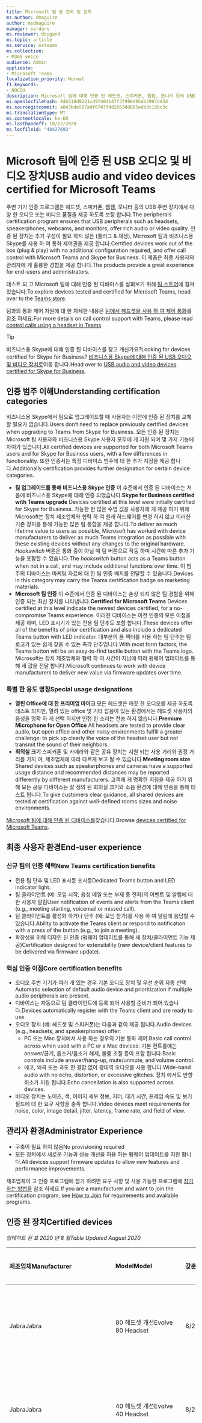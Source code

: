 ```yaml
---
title: Microsoft 팀 용 전화 및 장치
ms.author: dmaguire
author: msdmaguire
manager: serdars
ms.reviewer: dougand
ms.topic: article
ms.service: msteams
ms.collection:
- M365-voice
audience: Admin
appliesto:
- Microsoft Teams
localization_priority: Normal
f1.keywords:
- NOCSH
description: Microsoft 팀에 대해 인증 된 헤드셋, 스피커폰, 웹캠, 모니터 등의 USB 주변 기기와 장치에 대해 알아봅니다.
ms.openlocfilehash: 446518d9221cd9f484b47f3f098d95db3997dd3d
ms.sourcegitcommit: a043bde507a9f6747fdd2063dd085edb3c1d6c3c
ms.translationtype: MT
ms.contentlocale: ko-KR
ms.lasthandoff: 10/12/2020
ms.locfileid: "48427693"
---
```

# <a name="usb-audio-and-video-devices-certified-for-microsoft-teams"></a><span data-ttu-id="58486-103">Microsoft 팀에 인증 된 USB 오디오 및 비디오 장치</span><span class="sxs-lookup"><span data-stu-id="58486-103">USB audio and video devices certified for Microsoft Teams</span></span>

<span data-ttu-id="58486-104">주변 기기 인증 프로그램은 헤드셋, 스피커폰, 웹캠, 모니터 등의 USB 주변 장치에서 다양 한 오디오 또는 비디오 품질을 제공 하도록 보장 합니다.</span><span class="sxs-lookup"><span data-stu-id="58486-104">The peripherals certification program ensures that USB peripherals such as headsets, speakerphones, webcams, and monitors, offer rich audio or video quality.</span></span> <span data-ttu-id="58486-105">인증 된 장치는 추가 구성이 필요 하지 않은 (플러그 & 재생), Microsoft 팀과 비즈니스용 Skype를 사용 하 여 통화 제어권을 제공 합니다.</span><span class="sxs-lookup"><span data-stu-id="58486-105">Certified devices work out of the box (plug & play) with no additional configuration required, and offer call control with Microsoft Teams and Skype for Business.</span></span> <span data-ttu-id="58486-106">이 제품은 최종 사용자와 관리자에 게 훌륭한 경험을 제공 합니다.</span><span class="sxs-lookup"><span data-stu-id="58486-106">The products provide a great experience for end-users and administrators.</span></span>

<span data-ttu-id="58486-107">테스트 되 고 Microsoft 팀에 대해 인증 된 디바이스를 살펴보기 위해 [팀 스토어](https://products.office.com/microsoft-teams/across-devices/devices)에 걸쳐 있습니다.</span><span class="sxs-lookup"><span data-stu-id="58486-107">To explore devices tested and certified for Microsoft Teams, head over to the [Teams store](https://products.office.com/microsoft-teams/across-devices/devices).</span></span>

<span data-ttu-id="58486-108">팀과의 통화 제어 지원에 대 한 자세한 내용은 [팀에서 헤드셋을 사용 하 여 제어 통화](https://support.office.com/article/Control-calls-using-a-headset-in-Teams-65d6e104-444d-4013-b8c2-f11317dd69a8)를 참조 하세요.</span><span class="sxs-lookup"><span data-stu-id="58486-108">For more details on call control support with Teams, please read [control calls using a headset in Teams](https://support.office.com/article/Control-calls-using-a-headset-in-Teams-65d6e104-444d-4013-b8c2-f11317dd69a8).</span></span>

> [!TIP]
> <span data-ttu-id="58486-109">비즈니스용 Skype에 대해 인증 된 디바이스를 찾고 계신가요?</span><span class="sxs-lookup"><span data-stu-id="58486-109">Looking for devices certified for Skype for Business?</span></span> <span data-ttu-id="58486-110">[비즈니스용 Skype에 대해 인증 된 USB 오디오 및 비디오 장치로](https://docs.microsoft.com/skypeforbusiness/certification/devices-usb-devices)이동 합니다.</span><span class="sxs-lookup"><span data-stu-id="58486-110">Head over to [USB audio and video devices certified for Skype for Business](https://docs.microsoft.com/skypeforbusiness/certification/devices-usb-devices).</span></span>

## <a name="understanding-certification-categories"></a><span data-ttu-id="58486-111">인증 범주 이해</span><span class="sxs-lookup"><span data-stu-id="58486-111">Understanding certification categories</span></span>

<span data-ttu-id="58486-112">비즈니스용 Skype에서 팀으로 업그레이드할 때 사용자는 이전에 인증 된 장치를 교체할 필요가 없습니다.</span><span class="sxs-lookup"><span data-stu-id="58486-112">Users don’t need to replace previously certified devices when upgrading to Teams from Skype for Business.</span></span>  <span data-ttu-id="58486-113">모든 인증 된 장치는 Microsoft 팀 사용자와 비즈니스용 Skype 사용자 모두에 게 지원 되며 몇 가지 기능에 차이가 있습니다.</span><span class="sxs-lookup"><span data-stu-id="58486-113">All certified devices are supported for both Microsoft Teams users and for Skype for Business users, with a few differences in functionality.</span></span>  <span data-ttu-id="58486-114">또한 인증서는 특정 디바이스 범주에 대 한 추가 지정을 제공 합니다.</span><span class="sxs-lookup"><span data-stu-id="58486-114">Additionally certification provides further designation for certain device categories.</span></span>

- <span data-ttu-id="58486-115">**팀 업그레이드를 통해 비즈니스용 Skype 인증** 이 수준에서 인증 된 디바이스는 처음에 비즈니스용 Skype에 대해 인증 되었습니다.</span><span class="sxs-lookup"><span data-stu-id="58486-115">**Skype for Business certified with Teams upgrade** Devices certified at this level were initially certified for Skype for Business.</span></span> <span data-ttu-id="58486-116">가능한 한 많은 수명 값을 사용자에 게 제공 하기 위해 Microsoft는 장치 제조업체와 협력 하 여 원래 하드웨어를 변경 하지 않고 이러한 기존 장치를 통해 가능한 많은 팀 통합을 제공 합니다.</span><span class="sxs-lookup"><span data-stu-id="58486-116">To deliver as much lifetime value to users as possible, Microsoft has worked with device manufacturers to deliver as much Teams integration as possible with these existing devices without any changes to the original hardware.</span></span> <span data-ttu-id="58486-117">*Hookswitch* 버튼은 통화 중이 아닐 때 팀 버튼으로 작동 하며 시간에 따른 추가 기능을 포함할 수 있습니다.</span><span class="sxs-lookup"><span data-stu-id="58486-117">The *hookswitch* button acts as a Teams button when not in a call, and may include additional functions over time.</span></span>  <span data-ttu-id="58486-118">이 범주의 디바이스는 마케팅 자료에 대 한 팀 인증 배지를 전달할 수 있습니다.</span><span class="sxs-lookup"><span data-stu-id="58486-118">Devices in this category may carry the Teams certification badge on marketing materials.</span></span>
- <span data-ttu-id="58486-119">**Microsoft 팀 인증** 이 수준에서 인증 된 디바이스는 손상 되지 않은 팀 경험을 위해 인증 되는 최신 장치를 나타냅니다.</span><span class="sxs-lookup"><span data-stu-id="58486-119">**Certified for Microsoft Teams** Devices certified at this level indicate the newest devices certified, for a no-compromise Teams experience.</span></span> <span data-ttu-id="58486-120">이러한 디바이스는 이전 인증의 모든 이점을 제공 하며, LED 표시기가 있는 전용 팀 단추도 포함 합니다.</span><span class="sxs-lookup"><span data-stu-id="58486-120">These devices offer all of the benefits of prior certification and also include a dedicated Teams button with LED indicator.</span></span> <span data-ttu-id="58486-121">대부분의 폼 팩터를 사용 하는 팀 단추는 팀 로고가 있는 쉽게 찾을 수 있는 촉각 단추입니다.</span><span class="sxs-lookup"><span data-stu-id="58486-121">With most form factors, the Teams button will be an easy-to-find tactile button with the Teams logo.</span></span> <span data-ttu-id="58486-122">Microsoft는 장치 제조업체와 협력 하 여 시간이 지남에 따라 펌웨어 업데이트를 통해 새 값을 전달 합니다.</span><span class="sxs-lookup"><span data-stu-id="58486-122">Microsoft continues to work with device manufacturers to deliver new value via firmware updates over time.</span></span>

### <a name="special-usage-designations"></a><span data-ttu-id="58486-123">특별 한 용도 명칭</span><span class="sxs-lookup"><span data-stu-id="58486-123">Special usage designations</span></span>

- <span data-ttu-id="58486-124">**열린 Office에 대 한 프리미엄 마이크** 모든 헤드셋은 깨끗 한 오디오를 제공 하도록 테스트 되지만, 열려 있는 office 및 기타 잡음이 있는 환경에서는 헤드셋 사용자의 음성을 명확 하 게 선택 하지만 인접 한 소리는 전송 하지 않습니다.</span><span class="sxs-lookup"><span data-stu-id="58486-124">**Premium Microphone for Open Office** All headsets are tested to provide clear audio, but open office and other noisy environments fulfill a greater challenge: to pick up clearly the voice of the headset user but not transmit the sound of their neighbors.</span></span>
- <span data-ttu-id="58486-125">**회의실 크기** 스피커폰 및 카메라와 같은 공유 장치는 지원 되는 사용 거리와 권장 거리를 가지 며, 제조업체에 따라 다르게 보고 될 수 있습니다.</span><span class="sxs-lookup"><span data-stu-id="58486-125">**Meeting room size** Shared devices such as speakerphones and cameras have a supported usage distance and recommended distances may be reported differently by different manufacturers.</span></span> <span data-ttu-id="58486-126">고객에 게 명확한 지침을 제공 하기 위해 모든 공유 디바이스는 잘 정의 된 회의실 크기와 소음 환경에 대해 인증을 통해 테스트 됩니다.</span><span class="sxs-lookup"><span data-stu-id="58486-126">To give customers clear guidance, all shared devices are tested at certification against well-defined rooms sizes and noise environments.</span></span>

<span data-ttu-id="58486-127">[Microsoft 팀에 대해 인증 된 디바이스를](https://products.office.com/microsoft-teams/across-devices/devices)찾습니다.</span><span class="sxs-lookup"><span data-stu-id="58486-127">Browse [devices certified for Microsoft Teams](https://products.office.com/microsoft-teams/across-devices/devices).</span></span>

## <a name="end-user-experience"></a><span data-ttu-id="58486-128">최종 사용자 환경</span><span class="sxs-lookup"><span data-stu-id="58486-128">End-user experience</span></span>

### <a name="new-teams-certification-benefits"></a><span data-ttu-id="58486-129">신규 팀의 인증 혜택</span><span class="sxs-lookup"><span data-stu-id="58486-129">New Teams certification benefits</span></span>

- <span data-ttu-id="58486-130">전용 팀 단추 및 LED 표시등 표시등</span><span class="sxs-lookup"><span data-stu-id="58486-130">Dedicated Teams button and LED indicator light.</span></span>
- <span data-ttu-id="58486-131">팀 클라이언트 (예: 모임 시작, 음성 메일 또는 부재 중 전화)의 이벤트 및 알림에 대 한 사용자 알림</span><span class="sxs-lookup"><span data-stu-id="58486-131">User notification of events and alerts from the Teams client (e.g., meeting starting, voicemail or missed call).</span></span>
- <span data-ttu-id="58486-132">팀 클라이언트를 활성화 하거나 단추 (예: 모임 참가)를 사용 하 여 알림에 응답할 수 있습니다.</span><span class="sxs-lookup"><span data-stu-id="58486-132">Ability to activate the Teams client or respond to notification with a press of the button (e.g., to join a meeting).</span></span>
- <span data-ttu-id="58486-133">확장성을 위해 디자인 된 인증 (펌웨어 업데이트를 통해 새 장치/클라이언트 기능 제공)</span><span class="sxs-lookup"><span data-stu-id="58486-133">Certification designed for extensibility (new device/client features to be delivered via firmware update).</span></span>

### <a name="core-certification-benefits"></a><span data-ttu-id="58486-134">핵심 인증 이점</span><span class="sxs-lookup"><span data-stu-id="58486-134">Core certification benefits</span></span>

- <span data-ttu-id="58486-135">오디오 주변 기기가 여러 개 있는 경우 기본 오디오 장치 및 우선 순위 자동 선택</span><span class="sxs-lookup"><span data-stu-id="58486-135">Automatic selection of default audio device and prioritization if multiple audio peripherals are present.</span></span>
- <span data-ttu-id="58486-136">디바이스는 자동으로 팀 클라이언트에 등록 되어 사용할 준비가 되어 있습니다.</span><span class="sxs-lookup"><span data-stu-id="58486-136">Devices automatically register with the Teams client and are ready to use.</span></span>
- <span data-ttu-id="58486-137">오디오 장치 (예: 헤드셋 및 스피커폰)는 다음과 같이 제공 됩니다.</span><span class="sxs-lookup"><span data-stu-id="58486-137">Audio devices (e.g., headsets, and speakerphones) offer:</span></span>
  - <span data-ttu-id="58486-138">PC 또는 Mac 장치에서 사용 하는 경우의 기본 통화 제어.</span><span class="sxs-lookup"><span data-stu-id="58486-138">Basic call control across when used with a PC or a Mac devices.</span></span> <span data-ttu-id="58486-139">기본 컨트롤에는 answer/끊기, 음소거/음소거 해제, 볼륨 조절 등이 포함 됩니다.</span><span class="sxs-lookup"><span data-stu-id="58486-139">Basic controls include answer/hang-up, mute/unmute, and volume control.</span></span>
  - <span data-ttu-id="58486-140">에코, 왜곡 또는 과도 한 결함 없이 광대역 오디오를 사용 합니다.</span><span class="sxs-lookup"><span data-stu-id="58486-140">Wide-band audio with no echo, distortion, or excessive glitches.</span></span> <span data-ttu-id="58486-141">장치 에서도 반향 취소가 지원 됩니다.</span><span class="sxs-lookup"><span data-stu-id="58486-141">Echo cancellation is also supported across devices.</span></span>
- <span data-ttu-id="58486-142">비디오 장치는 노이즈, 색, 이미지 세부 정보, 지터, 대기 시간, 프레임 속도 및 보기 필드에 대 한 요구 사항을 충족 합니다.</span><span class="sxs-lookup"><span data-stu-id="58486-142">Video devices meet requirements for noise, color, image detail, jitter, latency, frame rate, and field of view.</span></span>

## <a name="administrator-experience"></a><span data-ttu-id="58486-143">관리자 환경</span><span class="sxs-lookup"><span data-stu-id="58486-143">Administrator Experience</span></span>

- <span data-ttu-id="58486-144">구축이 필요 하지 않음</span><span class="sxs-lookup"><span data-stu-id="58486-144">No provisioning required</span></span>
- <span data-ttu-id="58486-145">모든 장치에서 새로운 기능과 성능 개선을 허용 하는 펌웨어 업데이트를 지원 합니다.</span><span class="sxs-lookup"><span data-stu-id="58486-145">All devices support firmware updates to allow new features and performance improvements.</span></span>

<span data-ttu-id="58486-146">제조업체이 고 인증 프로그램에 참가 하려면 요구 사항 및 사용 가능한 프로그램에 [참가 하는 방법을](https://docs.microsoft.com/skypeforbusiness/certification/how-to-join) 참조 하세요.</span><span class="sxs-lookup"><span data-stu-id="58486-146">If you are a manufacturer and want to join the certification program, see [How to Join](https://docs.microsoft.com/skypeforbusiness/certification/how-to-join) for requirements and available programs.</span></span>

## <a name="certified-devices"></a><span data-ttu-id="58486-147">인증 된 장치</span><span class="sxs-lookup"><span data-stu-id="58486-147">Certified devices</span></span>

<span data-ttu-id="58486-148">*업데이트 된 표 2020 년 8 월*</span><span class="sxs-lookup"><span data-stu-id="58486-148">*Table Updated August 2020*</span></span>

| <span data-ttu-id="58486-149">제조업체</span><span class="sxs-lookup"><span data-stu-id="58486-149">Manufacturer</span></span>        | <span data-ttu-id="58486-150">Model</span><span class="sxs-lookup"><span data-stu-id="58486-150">Model</span></span>                                                     | <span data-ttu-id="58486-151">갖춘</span><span class="sxs-lookup"><span data-stu-id="58486-151">Qualified</span></span>      | <span data-ttu-id="58486-152">인증 된 프로그램</span><span class="sxs-lookup"><span data-stu-id="58486-152">Certified Program</span></span>                                      |
|:--------------------|:----------------------------------------------------------|:---------------|:-------------------------------------------------------|
|<span data-ttu-id="58486-153">Jabra</span><span class="sxs-lookup"><span data-stu-id="58486-153">Jabra</span></span>                |<span data-ttu-id="58486-154">80 헤드셋 개선</span><span class="sxs-lookup"><span data-stu-id="58486-154">Evolve 80 Headset</span></span>                                          |<span data-ttu-id="58486-155">8/23/2020</span><span class="sxs-lookup"><span data-stu-id="58486-155">8/23/2020</span></span>       |<span data-ttu-id="58486-156">Microsoft 팀으로 업그레이드 한 비즈니스용 Skype</span><span class="sxs-lookup"><span data-stu-id="58486-156">Skype for Business with upgrade to Microsoft Teams</span></span>      |
|<span data-ttu-id="58486-157">Jabra</span><span class="sxs-lookup"><span data-stu-id="58486-157">Jabra</span></span>                |<span data-ttu-id="58486-158">40 헤드셋 개선</span><span class="sxs-lookup"><span data-stu-id="58486-158">Evolve 40 Headset</span></span>                                          |<span data-ttu-id="58486-159">8/23/2020</span><span class="sxs-lookup"><span data-stu-id="58486-159">8/23/2020</span></span>       |<span data-ttu-id="58486-160">Microsoft 팀으로 업그레이드 한 비즈니스용 Skype</span><span class="sxs-lookup"><span data-stu-id="58486-160">Skype for Business with upgrade to Microsoft Teams</span></span>      |
|<span data-ttu-id="58486-161">Jabra</span><span class="sxs-lookup"><span data-stu-id="58486-161">Jabra</span></span>                |<span data-ttu-id="58486-162">30 II 헤드셋으로 발전</span><span class="sxs-lookup"><span data-stu-id="58486-162">Evolve 30 II Headset</span></span>                                       |<span data-ttu-id="58486-163">8/23/2020</span><span class="sxs-lookup"><span data-stu-id="58486-163">8/23/2020</span></span>       |<span data-ttu-id="58486-164">Microsoft 팀으로 업그레이드 한 비즈니스용 Skype</span><span class="sxs-lookup"><span data-stu-id="58486-164">Skype for Business with upgrade to Microsoft Teams</span></span>      |
|<span data-ttu-id="58486-165">Jabra</span><span class="sxs-lookup"><span data-stu-id="58486-165">Jabra</span></span>                |<span data-ttu-id="58486-166">20 개의 헤드셋으로 발전</span><span class="sxs-lookup"><span data-stu-id="58486-166">Evolve 20 Headset</span></span>                                          |<span data-ttu-id="58486-167">8/23/2020</span><span class="sxs-lookup"><span data-stu-id="58486-167">8/23/2020</span></span>       |<span data-ttu-id="58486-168">Microsoft 팀으로 업그레이드 한 비즈니스용 Skype</span><span class="sxs-lookup"><span data-stu-id="58486-168">Skype for Business with upgrade to Microsoft Teams</span></span>      |
|<span data-ttu-id="58486-169">EPOS/Sennheiser</span><span class="sxs-lookup"><span data-stu-id="58486-169">EPOS/Sennheiser</span></span>      |<span data-ttu-id="58486-170">USB-ED CC 01 MS connecto으로 SC 660에 영향을 줍니다.</span><span class="sxs-lookup"><span data-stu-id="58486-170">Impact SC 660 with USB-ED CC 01 MS connecto</span></span>                |<span data-ttu-id="58486-171">8/20/2020</span><span class="sxs-lookup"><span data-stu-id="58486-171">8/20/2020</span></span>       |<span data-ttu-id="58486-172">Microsoft 팀으로 업그레이드 한 비즈니스용 Skype</span><span class="sxs-lookup"><span data-stu-id="58486-172">Skype for Business with upgrade to Microsoft Teams</span></span>      |
|<span data-ttu-id="58486-173">EPOS/Sennheiser</span><span class="sxs-lookup"><span data-stu-id="58486-173">EPOS/Sennheiser</span></span>      |<span data-ttu-id="58486-174">USB-ED CC 01 MS connecto으로 SC 630에 영향을 줍니다.</span><span class="sxs-lookup"><span data-stu-id="58486-174">Impact SC 630 with USB-ED CC 01 MS connecto</span></span>                |<span data-ttu-id="58486-175">8/20/2020</span><span class="sxs-lookup"><span data-stu-id="58486-175">8/20/2020</span></span>       |<span data-ttu-id="58486-176">Microsoft 팀으로 업그레이드 한 비즈니스용 Skype</span><span class="sxs-lookup"><span data-stu-id="58486-176">Skype for Business with upgrade to Microsoft Teams</span></span>      |
|<span data-ttu-id="58486-177">EPOS/Sennheiser</span><span class="sxs-lookup"><span data-stu-id="58486-177">EPOS/Sennheiser</span></span>      |<span data-ttu-id="58486-178">USB-ED CC 01 MS connecto으로 SC 260에 영향을 줍니다.</span><span class="sxs-lookup"><span data-stu-id="58486-178">Impact SC 260 with USB-ED CC 01 MS connecto</span></span>                |<span data-ttu-id="58486-179">8/20/2020</span><span class="sxs-lookup"><span data-stu-id="58486-179">8/20/2020</span></span>       |<span data-ttu-id="58486-180">Microsoft 팀으로 업그레이드 한 비즈니스용 Skype</span><span class="sxs-lookup"><span data-stu-id="58486-180">Skype for Business with upgrade to Microsoft Teams</span></span>      |
|<span data-ttu-id="58486-181">Jabra</span><span class="sxs-lookup"><span data-stu-id="58486-181">Jabra</span></span>                |<span data-ttu-id="58486-182">75 헤드셋 개선</span><span class="sxs-lookup"><span data-stu-id="58486-182">Evolve 75 Headset</span></span>                                          |<span data-ttu-id="58486-183">7/31/2020</span><span class="sxs-lookup"><span data-stu-id="58486-183">7/31/2020</span></span>       |<span data-ttu-id="58486-184">Microsoft 팀으로 업그레이드 한 비즈니스용 Skype</span><span class="sxs-lookup"><span data-stu-id="58486-184">Skype for Business with upgrade to Microsoft Teams</span></span>      |
|<span data-ttu-id="58486-185">Jabra</span><span class="sxs-lookup"><span data-stu-id="58486-185">Jabra</span></span>                |<span data-ttu-id="58486-186">65 헤드셋 개선</span><span class="sxs-lookup"><span data-stu-id="58486-186">Evolve 65 Headset</span></span>                                          |<span data-ttu-id="58486-187">7/31/2020</span><span class="sxs-lookup"><span data-stu-id="58486-187">7/31/2020</span></span>       |<span data-ttu-id="58486-188">Microsoft 팀으로 업그레이드 한 비즈니스용 Skype</span><span class="sxs-lookup"><span data-stu-id="58486-188">Skype for Business with upgrade to Microsoft Teams</span></span>      |
|<span data-ttu-id="58486-189">Jabra</span><span class="sxs-lookup"><span data-stu-id="58486-189">Jabra</span></span>                |<span data-ttu-id="58486-190">50 헤드셋 참가</span><span class="sxs-lookup"><span data-stu-id="58486-190">Engage 50 Headset</span></span>                                          |<span data-ttu-id="58486-191">7/31/2020</span><span class="sxs-lookup"><span data-stu-id="58486-191">7/31/2020</span></span>       |<span data-ttu-id="58486-192">Microsoft 팀으로 업그레이드 한 비즈니스용 Skype</span><span class="sxs-lookup"><span data-stu-id="58486-192">Skype for Business with upgrade to Microsoft Teams</span></span>      |
|<span data-ttu-id="58486-193">Avocor</span><span class="sxs-lookup"><span data-stu-id="58486-193">Avocor</span></span>               |<span data-ttu-id="58486-194">WCD-AVW-6555</span><span class="sxs-lookup"><span data-stu-id="58486-194">WCD- AVW-6555</span></span>                                              |<span data-ttu-id="58486-195">7/30/2020</span><span class="sxs-lookup"><span data-stu-id="58486-195">7/30/2020</span></span>       |<span data-ttu-id="58486-196">Microsoft 팀 인증</span><span class="sxs-lookup"><span data-stu-id="58486-196">Certified for Microsoft Teams</span></span>                           |
|<span data-ttu-id="58486-197">Jabra</span><span class="sxs-lookup"><span data-stu-id="58486-197">Jabra</span></span>                |<span data-ttu-id="58486-198">Evolve2 85 헤드셋</span><span class="sxs-lookup"><span data-stu-id="58486-198">Evolve2 85 Headset</span></span>                                         |<span data-ttu-id="58486-199">7/17/2020</span><span class="sxs-lookup"><span data-stu-id="58486-199">7/17/2020</span></span>       |<span data-ttu-id="58486-200">Microsoft 팀 인증</span><span class="sxs-lookup"><span data-stu-id="58486-200">Certified for Microsoft Teams</span></span>                           |
|<span data-ttu-id="58486-201">Bose</span><span class="sxs-lookup"><span data-stu-id="58486-201">Bose</span></span>                 |<span data-ttu-id="58486-202">NC 700 헤드셋</span><span class="sxs-lookup"><span data-stu-id="58486-202">NC 700 Headset</span></span>                                             |<span data-ttu-id="58486-203">6/8/2020</span><span class="sxs-lookup"><span data-stu-id="58486-203">6/8/2020</span></span>        |<span data-ttu-id="58486-204">Microsoft 팀 인증</span><span class="sxs-lookup"><span data-stu-id="58486-204">Certified for Microsoft Teams</span></span>                           |
|<span data-ttu-id="58486-205">Jabra</span><span class="sxs-lookup"><span data-stu-id="58486-205">Jabra</span></span>                | <span data-ttu-id="58486-206">Jabra 링크 370 USB 동글으로 말하기 750 스피커폰</span><span class="sxs-lookup"><span data-stu-id="58486-206">Speak 750 speakerphone with Jabra Link 370 USB Dongle</span></span>     | <span data-ttu-id="58486-207">5/21/2020</span><span class="sxs-lookup"><span data-stu-id="58486-207">5/21/2020</span></span>       | <span data-ttu-id="58486-208">Microsoft 팀 인증</span><span class="sxs-lookup"><span data-stu-id="58486-208">Certified for Microsoft Teams</span></span>                         |
| <span data-ttu-id="58486-209">EPOS</span><span class="sxs-lookup"><span data-stu-id="58486-209">EPOS</span></span>                | <span data-ttu-id="58486-210">660 헤드셋 Sennheiser</span><span class="sxs-lookup"><span data-stu-id="58486-210">Sennheiser Adapt 660 headset</span></span>                              | <span data-ttu-id="58486-211">5/15/2020</span><span class="sxs-lookup"><span data-stu-id="58486-211">5/15/2020</span></span>      | <span data-ttu-id="58486-212">Microsoft 팀 인증</span><span class="sxs-lookup"><span data-stu-id="58486-212">Certified for Microsoft Teams</span></span>                          |
| <span data-ttu-id="58486-213">EPOS</span><span class="sxs-lookup"><span data-stu-id="58486-213">EPOS</span></span>                | <span data-ttu-id="58486-214">560 헤드셋 Sennheiser</span><span class="sxs-lookup"><span data-stu-id="58486-214">Sennheiser Adapt 560 Headset</span></span>                              | <span data-ttu-id="58486-215">5/15/2020</span><span class="sxs-lookup"><span data-stu-id="58486-215">5/15/2020</span></span>      | <span data-ttu-id="58486-216">Microsoft 팀 인증</span><span class="sxs-lookup"><span data-stu-id="58486-216">Certified for Microsoft Teams</span></span>                          |
| <span data-ttu-id="58486-217">EPOS</span><span class="sxs-lookup"><span data-stu-id="58486-217">EPOS</span></span>                | <span data-ttu-id="58486-218">Sennheiser 460T 헤드셋에 적응</span><span class="sxs-lookup"><span data-stu-id="58486-218">Sennheiser Adapt 460T headset</span></span>                             | <span data-ttu-id="58486-219">5/15/2020</span><span class="sxs-lookup"><span data-stu-id="58486-219">5/15/2020</span></span>      | <span data-ttu-id="58486-220">Microsoft 팀 인증</span><span class="sxs-lookup"><span data-stu-id="58486-220">Certified for Microsoft Teams</span></span>                          |
| <span data-ttu-id="58486-221">EPOS</span><span class="sxs-lookup"><span data-stu-id="58486-221">EPOS</span></span>                | <span data-ttu-id="58486-222">360 헤드셋 Sennheiser</span><span class="sxs-lookup"><span data-stu-id="58486-222">Sennheiser Adapt 360 headset</span></span>                              | <span data-ttu-id="58486-223">5/15/2020</span><span class="sxs-lookup"><span data-stu-id="58486-223">5/15/2020</span></span>      | <span data-ttu-id="58486-224">Microsoft 팀 인증</span><span class="sxs-lookup"><span data-stu-id="58486-224">Certified for Microsoft Teams</span></span>                          |
| <span data-ttu-id="58486-225">옛 alink</span><span class="sxs-lookup"><span data-stu-id="58486-225">Yealink</span></span>             | <span data-ttu-id="58486-226">UH36 헤드셋</span><span class="sxs-lookup"><span data-stu-id="58486-226">UH36 headset</span></span>                                              | <span data-ttu-id="58486-227">5/13/2020</span><span class="sxs-lookup"><span data-stu-id="58486-227">5/13/2020</span></span>      | <span data-ttu-id="58486-228">Microsoft 팀 인증</span><span class="sxs-lookup"><span data-stu-id="58486-228">Certified for Microsoft Teams</span></span>                          |
| <span data-ttu-id="58486-229">Poly</span><span class="sxs-lookup"><span data-stu-id="58486-229">Poly</span></span>                | <span data-ttu-id="58486-230">Savi 8210 Office</span><span class="sxs-lookup"><span data-stu-id="58486-230">Savi 8210 Office</span></span>                                          | <span data-ttu-id="58486-231">4/20/2020</span><span class="sxs-lookup"><span data-stu-id="58486-231">4/20/2020</span></span>      | <span data-ttu-id="58486-232">Microsoft 팀으로 업그레이드 한 비즈니스용 Skype</span><span class="sxs-lookup"><span data-stu-id="58486-232">Skype for Business with upgrade to Microsoft Teams</span></span>     |
| <span data-ttu-id="58486-233">Poly</span><span class="sxs-lookup"><span data-stu-id="58486-233">Poly</span></span>                | <span data-ttu-id="58486-234">Savi 8210 UC</span><span class="sxs-lookup"><span data-stu-id="58486-234">Savi 8210 UC</span></span>                                              | <span data-ttu-id="58486-235">4/20/2020</span><span class="sxs-lookup"><span data-stu-id="58486-235">4/20/2020</span></span>      | <span data-ttu-id="58486-236">Microsoft 팀으로 업그레이드 한 비즈니스용 Skype</span><span class="sxs-lookup"><span data-stu-id="58486-236">Skype for Business with upgrade to Microsoft Teams</span></span>     |
| <span data-ttu-id="58486-237">Poly</span><span class="sxs-lookup"><span data-stu-id="58486-237">Poly</span></span>                | <span data-ttu-id="58486-238">Savi 8220 Office</span><span class="sxs-lookup"><span data-stu-id="58486-238">Savi 8220 Office</span></span>                                          | <span data-ttu-id="58486-239">4/20/2020</span><span class="sxs-lookup"><span data-stu-id="58486-239">4/20/2020</span></span>      | <span data-ttu-id="58486-240">Microsoft 팀으로 업그레이드 한 비즈니스용 Skype</span><span class="sxs-lookup"><span data-stu-id="58486-240">Skype for Business with upgrade to Microsoft Teams</span></span>     |
| <span data-ttu-id="58486-241">Poly</span><span class="sxs-lookup"><span data-stu-id="58486-241">Poly</span></span>                | <span data-ttu-id="58486-242">Savi 8220 UC</span><span class="sxs-lookup"><span data-stu-id="58486-242">Savi 8220 UC</span></span>                                              | <span data-ttu-id="58486-243">4/20/2020</span><span class="sxs-lookup"><span data-stu-id="58486-243">4/20/2020</span></span>      | <span data-ttu-id="58486-244">Microsoft 팀으로 업그레이드 한 비즈니스용 Skype</span><span class="sxs-lookup"><span data-stu-id="58486-244">Skype for Business with upgrade to Microsoft Teams</span></span>     |
| <span data-ttu-id="58486-245">Poly</span><span class="sxs-lookup"><span data-stu-id="58486-245">Poly</span></span>                | <span data-ttu-id="58486-246">Savi 8240 Office</span><span class="sxs-lookup"><span data-stu-id="58486-246">Savi 8240 Office</span></span>                                          | <span data-ttu-id="58486-247">4/20/2020</span><span class="sxs-lookup"><span data-stu-id="58486-247">4/20/2020</span></span>      | <span data-ttu-id="58486-248">Microsoft 팀으로 업그레이드 한 비즈니스용 Skype</span><span class="sxs-lookup"><span data-stu-id="58486-248">Skype for Business with upgrade to Microsoft Teams</span></span>     |
| <span data-ttu-id="58486-249">Poly</span><span class="sxs-lookup"><span data-stu-id="58486-249">Poly</span></span>                | <span data-ttu-id="58486-250">Savi 8240 UC</span><span class="sxs-lookup"><span data-stu-id="58486-250">Savi 8240 UC</span></span>                                              | <span data-ttu-id="58486-251">4/20/2020</span><span class="sxs-lookup"><span data-stu-id="58486-251">4/20/2020</span></span>      | <span data-ttu-id="58486-252">Microsoft 팀으로 업그레이드 한 비즈니스용 Skype</span><span class="sxs-lookup"><span data-stu-id="58486-252">Skype for Business with upgrade to Microsoft Teams</span></span>     |
| <span data-ttu-id="58486-253">Poly</span><span class="sxs-lookup"><span data-stu-id="58486-253">Poly</span></span>                | <span data-ttu-id="58486-254">Savi 8245 Office</span><span class="sxs-lookup"><span data-stu-id="58486-254">Savi 8245 Office</span></span>                                          | <span data-ttu-id="58486-255">4/20/2020</span><span class="sxs-lookup"><span data-stu-id="58486-255">4/20/2020</span></span>      | <span data-ttu-id="58486-256">Microsoft 팀으로 업그레이드 한 비즈니스용 Skype</span><span class="sxs-lookup"><span data-stu-id="58486-256">Skype for Business with upgrade to Microsoft Teams</span></span>     |
| <span data-ttu-id="58486-257">Poly</span><span class="sxs-lookup"><span data-stu-id="58486-257">Poly</span></span>                | <span data-ttu-id="58486-258">Savi 8245 UC</span><span class="sxs-lookup"><span data-stu-id="58486-258">Savi 8245  UC</span></span>                                             | <span data-ttu-id="58486-259">4/20/2020</span><span class="sxs-lookup"><span data-stu-id="58486-259">4/20/2020</span></span>      | <span data-ttu-id="58486-260">Microsoft 팀으로 업그레이드 한 비즈니스용 Skype</span><span class="sxs-lookup"><span data-stu-id="58486-260">Skype for Business with upgrade to Microsoft Teams</span></span>     |
| <span data-ttu-id="58486-261">Poly</span><span class="sxs-lookup"><span data-stu-id="58486-261">Poly</span></span>                | <span data-ttu-id="58486-262">블랙 배선 5210 헤드셋</span><span class="sxs-lookup"><span data-stu-id="58486-262">Blackwire 5210 Headset</span></span>                                    | <span data-ttu-id="58486-263">4/20/2020</span><span class="sxs-lookup"><span data-stu-id="58486-263">4/20/2020</span></span>      | <span data-ttu-id="58486-264">Microsoft 팀으로 업그레이드 한 비즈니스용 Skype</span><span class="sxs-lookup"><span data-stu-id="58486-264">Skype for Business with upgrade to Microsoft Teams</span></span>     |
| <span data-ttu-id="58486-265">Poly</span><span class="sxs-lookup"><span data-stu-id="58486-265">Poly</span></span>                | <span data-ttu-id="58486-266">블랙 배선 5220 헤드셋</span><span class="sxs-lookup"><span data-stu-id="58486-266">Blackwire 5220 Headset</span></span>                                    | <span data-ttu-id="58486-267">4/20/2020</span><span class="sxs-lookup"><span data-stu-id="58486-267">4/20/2020</span></span>      | <span data-ttu-id="58486-268">Microsoft 팀으로 업그레이드 한 비즈니스용 Skype</span><span class="sxs-lookup"><span data-stu-id="58486-268">Skype for Business with upgrade to Microsoft Teams</span></span>     |
| <span data-ttu-id="58486-269">Poly</span><span class="sxs-lookup"><span data-stu-id="58486-269">Poly</span></span>                | <span data-ttu-id="58486-270">블랙 배선 7225 헤드셋</span><span class="sxs-lookup"><span data-stu-id="58486-270">Blackwire 7225 Headset</span></span>                                    | <span data-ttu-id="58486-271">4/20/2020</span><span class="sxs-lookup"><span data-stu-id="58486-271">4/20/2020</span></span>      | <span data-ttu-id="58486-272">Microsoft 팀으로 업그레이드 한 비즈니스용 Skype</span><span class="sxs-lookup"><span data-stu-id="58486-272">Skype for Business with upgrade to Microsoft Teams</span></span>     |
| <span data-ttu-id="58486-273">Poly</span><span class="sxs-lookup"><span data-stu-id="58486-273">Poly</span></span>                | <span data-ttu-id="58486-274">여행자 포커스 UC</span><span class="sxs-lookup"><span data-stu-id="58486-274">Voyager Focus UC</span></span>                                          | <span data-ttu-id="58486-275">4/20/2020</span><span class="sxs-lookup"><span data-stu-id="58486-275">4/20/2020</span></span>      | <span data-ttu-id="58486-276">Microsoft 팀으로 업그레이드 한 비즈니스용 Skype</span><span class="sxs-lookup"><span data-stu-id="58486-276">Skype for Business with upgrade to Microsoft Teams</span></span>     |
| <span data-ttu-id="58486-277">옛 alink</span><span class="sxs-lookup"><span data-stu-id="58486-277">Yealink</span></span>             | <span data-ttu-id="58486-278">CP700</span><span class="sxs-lookup"><span data-stu-id="58486-278">CP700</span></span>                                                     | <span data-ttu-id="58486-279">4/13/2020</span><span class="sxs-lookup"><span data-stu-id="58486-279">4/13/2020</span></span>      | <span data-ttu-id="58486-280">Microsoft 팀 인증</span><span class="sxs-lookup"><span data-stu-id="58486-280">Certified for Microsoft Teams</span></span>                          |
| <span data-ttu-id="58486-281">Jabra</span><span class="sxs-lookup"><span data-stu-id="58486-281">Jabra</span></span>               | <span data-ttu-id="58486-282">Evolve2 65 헤드셋</span><span class="sxs-lookup"><span data-stu-id="58486-282">Evolve2 65 Headset</span></span>                                        | <span data-ttu-id="58486-283">4/13/2020</span><span class="sxs-lookup"><span data-stu-id="58486-283">4/13/2020</span></span>      | <span data-ttu-id="58486-284">Microsoft 팀 인증</span><span class="sxs-lookup"><span data-stu-id="58486-284">Certified for Microsoft Teams</span></span>                          |
| <span data-ttu-id="58486-285">EPOS/Sennheiser</span><span class="sxs-lookup"><span data-stu-id="58486-285">EPOS/Sennheiser</span></span>     | <span data-ttu-id="58486-286">SC 30에 영향을 줍니다.</span><span class="sxs-lookup"><span data-stu-id="58486-286">Impact SC 30</span></span>                                              | <span data-ttu-id="58486-287">4/9/2020</span><span class="sxs-lookup"><span data-stu-id="58486-287">4/9/2020</span></span>       | <span data-ttu-id="58486-288">Microsoft 팀으로 업그레이드 한 비즈니스용 Skype</span><span class="sxs-lookup"><span data-stu-id="58486-288">Skype for Business with upgrade to Microsoft Teams</span></span>     |
| <span data-ttu-id="58486-289">EPOS/Sennheiser</span><span class="sxs-lookup"><span data-stu-id="58486-289">EPOS/Sennheiser</span></span>     | <span data-ttu-id="58486-290">SC 45에 미치는 영향</span><span class="sxs-lookup"><span data-stu-id="58486-290">Impact SC 45</span></span>                                              | <span data-ttu-id="58486-291">4/9/2020</span><span class="sxs-lookup"><span data-stu-id="58486-291">4/9/2020</span></span>       | <span data-ttu-id="58486-292">Microsoft 팀으로 업그레이드 한 비즈니스용 Skype</span><span class="sxs-lookup"><span data-stu-id="58486-292">Skype for Business with upgrade to Microsoft Teams</span></span>     |
| <span data-ttu-id="58486-293">EPOS/Sennheiser</span><span class="sxs-lookup"><span data-stu-id="58486-293">EPOS/Sennheiser</span></span>     | <span data-ttu-id="58486-294">SC 60에 미치는 영향</span><span class="sxs-lookup"><span data-stu-id="58486-294">Impact SC 60</span></span>                                              | <span data-ttu-id="58486-295">4/9/2020</span><span class="sxs-lookup"><span data-stu-id="58486-295">4/9/2020</span></span>       | <span data-ttu-id="58486-296">Microsoft 팀으로 업그레이드 한 비즈니스용 Skype</span><span class="sxs-lookup"><span data-stu-id="58486-296">Skype for Business with upgrade to Microsoft Teams</span></span>     |
| <span data-ttu-id="58486-297">EPOS/Sennheiser</span><span class="sxs-lookup"><span data-stu-id="58486-297">EPOS/Sennheiser</span></span>     | <span data-ttu-id="58486-298">SC 75 MS에 영향을 줍니다.</span><span class="sxs-lookup"><span data-stu-id="58486-298">Impact SC 75 MS</span></span>                                           | <span data-ttu-id="58486-299">4/9/2020</span><span class="sxs-lookup"><span data-stu-id="58486-299">4/9/2020</span></span>       | <span data-ttu-id="58486-300">Microsoft 팀으로 업그레이드 한 비즈니스용 Skype</span><span class="sxs-lookup"><span data-stu-id="58486-300">Skype for Business with upgrade to Microsoft Teams</span></span>     |
| <span data-ttu-id="58486-301">EPOS/Sennheiser</span><span class="sxs-lookup"><span data-stu-id="58486-301">EPOS/Sennheiser</span></span>     | <span data-ttu-id="58486-302">SC 75 MS EUL에 미치는 영향</span><span class="sxs-lookup"><span data-stu-id="58486-302">Impact SC 75 MS EUL</span></span>                                       | <span data-ttu-id="58486-303">4/9/2020</span><span class="sxs-lookup"><span data-stu-id="58486-303">4/9/2020</span></span>       | <span data-ttu-id="58486-304">Microsoft 팀으로 업그레이드 한 비즈니스용 Skype</span><span class="sxs-lookup"><span data-stu-id="58486-304">Skype for Business with upgrade to Microsoft Teams</span></span>     |
| <span data-ttu-id="58486-305">EPOS/Sennheiser</span><span class="sxs-lookup"><span data-stu-id="58486-305">EPOS/Sennheiser</span></span>     | <span data-ttu-id="58486-306">SC 230 USB MS II에 영향을 줍니다.</span><span class="sxs-lookup"><span data-stu-id="58486-306">Impact SC 230 USB MS II</span></span>                                   | <span data-ttu-id="58486-307">4/9/2020</span><span class="sxs-lookup"><span data-stu-id="58486-307">4/9/2020</span></span>       | <span data-ttu-id="58486-308">Microsoft 팀으로 업그레이드 한 비즈니스용 Skype</span><span class="sxs-lookup"><span data-stu-id="58486-308">Skype for Business with upgrade to Microsoft Teams</span></span>     |
| <span data-ttu-id="58486-309">EPOS/Sennheiser</span><span class="sxs-lookup"><span data-stu-id="58486-309">EPOS/Sennheiser</span></span>     | <span data-ttu-id="58486-310">SC 260 USB MS II에 영향을 줍니다.</span><span class="sxs-lookup"><span data-stu-id="58486-310">Impact SC 260 USB MS II</span></span>                                   | <span data-ttu-id="58486-311">4/9/2020</span><span class="sxs-lookup"><span data-stu-id="58486-311">4/9/2020</span></span>       | <span data-ttu-id="58486-312">Microsoft 팀으로 업그레이드 한 비즈니스용 Skype</span><span class="sxs-lookup"><span data-stu-id="58486-312">Skype for Business with upgrade to Microsoft Teams</span></span>     |
| <span data-ttu-id="58486-313">EPOS/Sennheiser</span><span class="sxs-lookup"><span data-stu-id="58486-313">EPOS/Sennheiser</span></span>     | <span data-ttu-id="58486-314">SC 630 USB MS에 미치는 영향</span><span class="sxs-lookup"><span data-stu-id="58486-314">Impact SC 630 USB MS</span></span>                                      | <span data-ttu-id="58486-315">4/9/2020</span><span class="sxs-lookup"><span data-stu-id="58486-315">4/9/2020</span></span>       | <span data-ttu-id="58486-316">Microsoft 팀으로 업그레이드 한 비즈니스용 Skype</span><span class="sxs-lookup"><span data-stu-id="58486-316">Skype for Business with upgrade to Microsoft Teams</span></span>     |
| <span data-ttu-id="58486-317">EPOS/Sennheiser</span><span class="sxs-lookup"><span data-stu-id="58486-317">EPOS/Sennheiser</span></span>     | <span data-ttu-id="58486-318">SC 635 USB에 영향을 줍니다.</span><span class="sxs-lookup"><span data-stu-id="58486-318">Impact SC 635 USB</span></span>                                         | <span data-ttu-id="58486-319">4/9/2020</span><span class="sxs-lookup"><span data-stu-id="58486-319">4/9/2020</span></span>       | <span data-ttu-id="58486-320">Microsoft 팀으로 업그레이드 한 비즈니스용 Skype</span><span class="sxs-lookup"><span data-stu-id="58486-320">Skype for Business with upgrade to Microsoft Teams</span></span>     |
| <span data-ttu-id="58486-321">EPOS/Sennheiser</span><span class="sxs-lookup"><span data-stu-id="58486-321">EPOS/Sennheiser</span></span>     | <span data-ttu-id="58486-322">SC 660 USB MS에 미치는 영향</span><span class="sxs-lookup"><span data-stu-id="58486-322">Impact SC 660 USB MS</span></span>                                      | <span data-ttu-id="58486-323">4/9/2020</span><span class="sxs-lookup"><span data-stu-id="58486-323">4/9/2020</span></span>       | <span data-ttu-id="58486-324">Microsoft 팀으로 업그레이드 한 비즈니스용 Skype</span><span class="sxs-lookup"><span data-stu-id="58486-324">Skype for Business with upgrade to Microsoft Teams</span></span>     |
| <span data-ttu-id="58486-325">EPOS/Sennheiser</span><span class="sxs-lookup"><span data-stu-id="58486-325">EPOS/Sennheiser</span></span>     | <span data-ttu-id="58486-326">SC 660 ANC USB에 미치는 영향</span><span class="sxs-lookup"><span data-stu-id="58486-326">Impact SC 660 ANC USB</span></span>                                     | <span data-ttu-id="58486-327">4/9/2020</span><span class="sxs-lookup"><span data-stu-id="58486-327">4/9/2020</span></span>       | <span data-ttu-id="58486-328">Microsoft 팀으로 업그레이드 한 비즈니스용 Skype</span><span class="sxs-lookup"><span data-stu-id="58486-328">Skype for Business with upgrade to Microsoft Teams</span></span>     |
| <span data-ttu-id="58486-329">EPOS/Sennheiser</span><span class="sxs-lookup"><span data-stu-id="58486-329">EPOS/Sennheiser</span></span>     | <span data-ttu-id="58486-330">SC 665 USB에 영향을 줍니다.</span><span class="sxs-lookup"><span data-stu-id="58486-330">Impact SC 665 USB</span></span>                                         | <span data-ttu-id="58486-331">4/9/2020</span><span class="sxs-lookup"><span data-stu-id="58486-331">4/9/2020</span></span>       | <span data-ttu-id="58486-332">Microsoft 팀으로 업그레이드 한 비즈니스용 Skype</span><span class="sxs-lookup"><span data-stu-id="58486-332">Skype for Business with upgrade to Microsoft Teams</span></span>     |
| <span data-ttu-id="58486-333">Logitech</span><span class="sxs-lookup"><span data-stu-id="58486-333">Logitech</span></span>            | <span data-ttu-id="58486-334">영역 무선</span><span class="sxs-lookup"><span data-stu-id="58486-334">Zone Wireless</span></span>                                             | <span data-ttu-id="58486-335">4/8/2020</span><span class="sxs-lookup"><span data-stu-id="58486-335">4/8/2020</span></span>       | <span data-ttu-id="58486-336">Microsoft 팀 인증</span><span class="sxs-lookup"><span data-stu-id="58486-336">Certified for Microsoft Teams</span></span>                          |
| <span data-ttu-id="58486-337">Poly</span><span class="sxs-lookup"><span data-stu-id="58486-337">Poly</span></span>                | <span data-ttu-id="58486-338">여행자 8200 헤드셋</span><span class="sxs-lookup"><span data-stu-id="58486-338">Voyager 8200 Headset</span></span>                                      | <span data-ttu-id="58486-339">3/26/2020</span><span class="sxs-lookup"><span data-stu-id="58486-339">3/26/2020</span></span>      | <span data-ttu-id="58486-340">Microsoft 팀으로 업그레이드 한 비즈니스용 Skype</span><span class="sxs-lookup"><span data-stu-id="58486-340">Skype for Business with upgrade to Microsoft Teams</span></span>     |
| <span data-ttu-id="58486-341">Logitech</span><span class="sxs-lookup"><span data-stu-id="58486-341">Logitech</span></span>            | <span data-ttu-id="58486-342">영역 유선</span><span class="sxs-lookup"><span data-stu-id="58486-342">Zone Wired</span></span>                                                | <span data-ttu-id="58486-343">3/26/2020</span><span class="sxs-lookup"><span data-stu-id="58486-343">3/26/2020</span></span>      | <span data-ttu-id="58486-344">Microsoft 팀 인증</span><span class="sxs-lookup"><span data-stu-id="58486-344">Certified for Microsoft Teams</span></span>                          |
| <span data-ttu-id="58486-345">Jabra</span><span class="sxs-lookup"><span data-stu-id="58486-345">Jabra</span></span>               | <span data-ttu-id="58486-346">Evolve2 40 헤드셋</span><span class="sxs-lookup"><span data-stu-id="58486-346">Evolve2 40 Headset</span></span>                                        | <span data-ttu-id="58486-347">3/26/2020</span><span class="sxs-lookup"><span data-stu-id="58486-347">3/26/2020</span></span>      | <span data-ttu-id="58486-348">Microsoft 팀 인증</span><span class="sxs-lookup"><span data-stu-id="58486-348">Certified for Microsoft Teams</span></span>                          |
| <span data-ttu-id="58486-349">Poly</span><span class="sxs-lookup"><span data-stu-id="58486-349">Poly</span></span>                | <span data-ttu-id="58486-350">여행자 6200 헤드셋</span><span class="sxs-lookup"><span data-stu-id="58486-350">Voyager 6200 Headset</span></span>                                      | <span data-ttu-id="58486-351">3/23/2020</span><span class="sxs-lookup"><span data-stu-id="58486-351">3/23/2020</span></span>      | <span data-ttu-id="58486-352">Microsoft 팀으로 업그레이드 한 비즈니스용 Skype</span><span class="sxs-lookup"><span data-stu-id="58486-352">Skype for Business with upgrade to Microsoft Teams</span></span>     |
| <span data-ttu-id="58486-353">Poly</span><span class="sxs-lookup"><span data-stu-id="58486-353">Poly</span></span>                | <span data-ttu-id="58486-354">여행자 4245 Office</span><span class="sxs-lookup"><span data-stu-id="58486-354">Voyager 4245 Office</span></span>                                       | <span data-ttu-id="58486-355">3/23/2020</span><span class="sxs-lookup"><span data-stu-id="58486-355">3/23/2020</span></span>      | <span data-ttu-id="58486-356">Microsoft 팀 인증</span><span class="sxs-lookup"><span data-stu-id="58486-356">Certified for Microsoft Teams</span></span>                          |
| <span data-ttu-id="58486-357">Poly</span><span class="sxs-lookup"><span data-stu-id="58486-357">Poly</span></span>                | <span data-ttu-id="58486-358">블랙 배선 8225 헤드셋</span><span class="sxs-lookup"><span data-stu-id="58486-358">Blackwire 8225 Headset</span></span>                                    | <span data-ttu-id="58486-359">3/23/2020</span><span class="sxs-lookup"><span data-stu-id="58486-359">3/23/2020</span></span>      | <span data-ttu-id="58486-360">Microsoft 팀 인증</span><span class="sxs-lookup"><span data-stu-id="58486-360">Certified for Microsoft Teams</span></span>                          |
| <span data-ttu-id="58486-361">Poly</span><span class="sxs-lookup"><span data-stu-id="58486-361">Poly</span></span>                | <span data-ttu-id="58486-362">Calisto 5300-M</span><span class="sxs-lookup"><span data-stu-id="58486-362">Calisto 5300-M</span></span>                                            | <span data-ttu-id="58486-363">03/05/2020</span><span class="sxs-lookup"><span data-stu-id="58486-363">03/05/2020</span></span>     | <span data-ttu-id="58486-364">Microsoft 팀 인증</span><span class="sxs-lookup"><span data-stu-id="58486-364">Certified for Microsoft Teams</span></span>                          |
| <span data-ttu-id="58486-365">Poly</span><span class="sxs-lookup"><span data-stu-id="58486-365">Poly</span></span>                | <span data-ttu-id="58486-366">여행자 4210 Office</span><span class="sxs-lookup"><span data-stu-id="58486-366">Voyager 4210 Office</span></span>                                       | <span data-ttu-id="58486-367">03/05/2020</span><span class="sxs-lookup"><span data-stu-id="58486-367">03/05/2020</span></span>     | <span data-ttu-id="58486-368">Microsoft 팀 인증</span><span class="sxs-lookup"><span data-stu-id="58486-368">Certified for Microsoft Teams</span></span>                          |
| <span data-ttu-id="58486-369">Poly</span><span class="sxs-lookup"><span data-stu-id="58486-369">Poly</span></span>                | <span data-ttu-id="58486-370">여행자 4210 UC</span><span class="sxs-lookup"><span data-stu-id="58486-370">Voyager 4210 UC</span></span>                                           | <span data-ttu-id="58486-371">03/05/2020</span><span class="sxs-lookup"><span data-stu-id="58486-371">03/05/2020</span></span>     | <span data-ttu-id="58486-372">Microsoft 팀으로 업그레이드 한 비즈니스용 Skype</span><span class="sxs-lookup"><span data-stu-id="58486-372">Skype for Business with upgrade to Microsoft Teams</span></span>     |
| <span data-ttu-id="58486-373">Poly</span><span class="sxs-lookup"><span data-stu-id="58486-373">Poly</span></span>                | <span data-ttu-id="58486-374">여행자 4220 Office</span><span class="sxs-lookup"><span data-stu-id="58486-374">Voyager 4220 Office</span></span>                                       | <span data-ttu-id="58486-375">03/05/2020</span><span class="sxs-lookup"><span data-stu-id="58486-375">03/05/2020</span></span>     | <span data-ttu-id="58486-376">Microsoft 팀 인증</span><span class="sxs-lookup"><span data-stu-id="58486-376">Certified for Microsoft Teams</span></span>                          |
| <span data-ttu-id="58486-377">Poly</span><span class="sxs-lookup"><span data-stu-id="58486-377">Poly</span></span>                | <span data-ttu-id="58486-378">여행자 4220 UC</span><span class="sxs-lookup"><span data-stu-id="58486-378">Voyager 4220 UC</span></span>                                           | <span data-ttu-id="58486-379">03/05/2020</span><span class="sxs-lookup"><span data-stu-id="58486-379">03/05/2020</span></span>     | <span data-ttu-id="58486-380">Microsoft 팀으로 업그레이드 한 비즈니스용 Skype</span><span class="sxs-lookup"><span data-stu-id="58486-380">Skype for Business with upgrade to Microsoft Teams</span></span>     |
| <span data-ttu-id="58486-381">Poly</span><span class="sxs-lookup"><span data-stu-id="58486-381">Poly</span></span>                | <span data-ttu-id="58486-382">여행자 5200 Office</span><span class="sxs-lookup"><span data-stu-id="58486-382">Voyager 5200 Office</span></span>                                       | <span data-ttu-id="58486-383">03/05/2020</span><span class="sxs-lookup"><span data-stu-id="58486-383">03/05/2020</span></span>     | <span data-ttu-id="58486-384">Microsoft 팀 인증</span><span class="sxs-lookup"><span data-stu-id="58486-384">Certified for Microsoft Teams</span></span>                          |
| <span data-ttu-id="58486-385">Poly</span><span class="sxs-lookup"><span data-stu-id="58486-385">Poly</span></span>                | <span data-ttu-id="58486-386">여행자 5200 UC</span><span class="sxs-lookup"><span data-stu-id="58486-386">Voyager 5200 UC</span></span>                                           | <span data-ttu-id="58486-387">03/05/2020</span><span class="sxs-lookup"><span data-stu-id="58486-387">03/05/2020</span></span>     | <span data-ttu-id="58486-388">Microsoft 팀으로 업그레이드 한 비즈니스용 Skype</span><span class="sxs-lookup"><span data-stu-id="58486-388">Skype for Business with upgrade to Microsoft Teams</span></span>     |
| <span data-ttu-id="58486-389">Poly</span><span class="sxs-lookup"><span data-stu-id="58486-389">Poly</span></span>                | <span data-ttu-id="58486-390">블랙 전선 3310-M</span><span class="sxs-lookup"><span data-stu-id="58486-390">Blackwire 3310-M</span></span>                                          | <span data-ttu-id="58486-391">03/05/2020</span><span class="sxs-lookup"><span data-stu-id="58486-391">03/05/2020</span></span>     | <span data-ttu-id="58486-392">Microsoft 팀 인증</span><span class="sxs-lookup"><span data-stu-id="58486-392">Certified for Microsoft Teams</span></span>                          |
| <span data-ttu-id="58486-393">Poly</span><span class="sxs-lookup"><span data-stu-id="58486-393">Poly</span></span>                | <span data-ttu-id="58486-394">블랙 전선 3315-M</span><span class="sxs-lookup"><span data-stu-id="58486-394">Blackwire 3315-M</span></span>                                          | <span data-ttu-id="58486-395">03/03/2020</span><span class="sxs-lookup"><span data-stu-id="58486-395">03/03/2020</span></span>     | <span data-ttu-id="58486-396">Microsoft 팀 인증</span><span class="sxs-lookup"><span data-stu-id="58486-396">Certified for Microsoft Teams</span></span>                          |
| <span data-ttu-id="58486-397">Poly</span><span class="sxs-lookup"><span data-stu-id="58486-397">Poly</span></span>                | <span data-ttu-id="58486-398">블랙 전선 3320-M</span><span class="sxs-lookup"><span data-stu-id="58486-398">Blackwire 3320-M</span></span>                                          | <span data-ttu-id="58486-399">03/05/2020</span><span class="sxs-lookup"><span data-stu-id="58486-399">03/05/2020</span></span>     | <span data-ttu-id="58486-400">Microsoft 팀 인증</span><span class="sxs-lookup"><span data-stu-id="58486-400">Certified for Microsoft Teams</span></span>                          |
| <span data-ttu-id="58486-401">poly</span><span class="sxs-lookup"><span data-stu-id="58486-401">poly</span></span>                | <span data-ttu-id="58486-402">블랙 전선 3325-M</span><span class="sxs-lookup"><span data-stu-id="58486-402">Blackwire 3325-M</span></span>                                          | <span data-ttu-id="58486-403">03/05/2020</span><span class="sxs-lookup"><span data-stu-id="58486-403">03/05/2020</span></span>     | <span data-ttu-id="58486-404">Microsoft 팀 인증</span><span class="sxs-lookup"><span data-stu-id="58486-404">Certified for Microsoft Teams</span></span>                          |
| <span data-ttu-id="58486-405">Poly</span><span class="sxs-lookup"><span data-stu-id="58486-405">Poly</span></span>                | <span data-ttu-id="58486-406">Calisto 3200-M</span><span class="sxs-lookup"><span data-stu-id="58486-406">Calisto 3200-M</span></span>                                            | <span data-ttu-id="58486-407">01/27/2020</span><span class="sxs-lookup"><span data-stu-id="58486-407">01/27/2020</span></span>     | <span data-ttu-id="58486-408">Microsoft 팀 인증</span><span class="sxs-lookup"><span data-stu-id="58486-408">Certified for Microsoft Teams</span></span>                          |
| <span data-ttu-id="58486-409">Crestron</span><span class="sxs-lookup"><span data-stu-id="58486-409">Crestron</span></span>            | <span data-ttu-id="58486-410">CCS-마이크</span><span class="sxs-lookup"><span data-stu-id="58486-410">CCS-UCA-MIC</span></span>                                               | <span data-ttu-id="58486-411">12/18/2019</span><span class="sxs-lookup"><span data-stu-id="58486-411">12/18/2019</span></span>     | <span data-ttu-id="58486-412">Microsoft 팀 인증</span><span class="sxs-lookup"><span data-stu-id="58486-412">Certified for Microsoft Teams</span></span>                          |
| <span data-ttu-id="58486-413">Sennheiser</span><span class="sxs-lookup"><span data-stu-id="58486-413">Sennheiser</span></span>          | <span data-ttu-id="58486-414">SP 30T</span><span class="sxs-lookup"><span data-stu-id="58486-414">SP 30T</span></span>                                                    | <span data-ttu-id="58486-415">12/05/2019</span><span class="sxs-lookup"><span data-stu-id="58486-415">12/05/2019</span></span>     | <span data-ttu-id="58486-416">Microsoft 팀 인증</span><span class="sxs-lookup"><span data-stu-id="58486-416">Certified for Microsoft Teams</span></span>                          |
| <span data-ttu-id="58486-417">Polycom</span><span class="sxs-lookup"><span data-stu-id="58486-417">Polycom</span></span>             | <span data-ttu-id="58486-418">Elara</span><span class="sxs-lookup"><span data-stu-id="58486-418">Elara</span></span>                                                     | <span data-ttu-id="58486-419">11/06/2019</span><span class="sxs-lookup"><span data-stu-id="58486-419">11/06/2019</span></span>     | <span data-ttu-id="58486-420">Microsoft 팀 인증</span><span class="sxs-lookup"><span data-stu-id="58486-420">Certified for Microsoft Teams</span></span>                          |
| <span data-ttu-id="58486-421">Polycom</span><span class="sxs-lookup"><span data-stu-id="58486-421">Polycom</span></span>             | <span data-ttu-id="58486-422">Studio 사운드바</span><span class="sxs-lookup"><span data-stu-id="58486-422">Studio Soundbar</span></span>                                           | <span data-ttu-id="58486-423">10/18/2019</span><span class="sxs-lookup"><span data-stu-id="58486-423">10/18/2019</span></span>     | <span data-ttu-id="58486-424">Microsoft 팀 인증</span><span class="sxs-lookup"><span data-stu-id="58486-424">Certified for Microsoft Teams</span></span>                          |
| <span data-ttu-id="58486-425">옛 alink</span><span class="sxs-lookup"><span data-stu-id="58486-425">Yealink</span></span>             | <span data-ttu-id="58486-426">UVC30</span><span class="sxs-lookup"><span data-stu-id="58486-426">UVC30</span></span>                                                     | <span data-ttu-id="58486-427">10/18/2019</span><span class="sxs-lookup"><span data-stu-id="58486-427">10/18/2019</span></span>     | <span data-ttu-id="58486-428">Microsoft 팀 인증</span><span class="sxs-lookup"><span data-stu-id="58486-428">Certified for Microsoft Teams</span></span>                          |
| <span data-ttu-id="58486-429">Jabra</span><span class="sxs-lookup"><span data-stu-id="58486-429">Jabra</span></span>               | <span data-ttu-id="58486-430">용 Acast</span><span class="sxs-lookup"><span data-stu-id="58486-430">PanaCast</span></span>                                                  | <span data-ttu-id="58486-431">08/14/2019</span><span class="sxs-lookup"><span data-stu-id="58486-431">08/14/2019</span></span>     | <span data-ttu-id="58486-432">Microsoft 팀 인증</span><span class="sxs-lookup"><span data-stu-id="58486-432">Certified for Microsoft Teams</span></span>                          |

